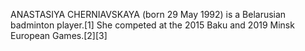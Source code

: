 ANASTASIYA CHERNIAVSKAYA (born 29 May 1992) is a Belarusian badminton player.[1] She competed at the 2015 Baku and 2019 Minsk European Games.[2][3]
